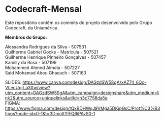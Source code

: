 # Codecraft-Mensal
Este repositório contém os commits do projeto desenvolvido pelo Grupo Codecraft, da Uniamérica.

**Membros do Grupo:** <br>

Alessandra Rodrigues da Silva - 507531 <br>
Guilherme Gabriel Gocks - Matrícula - 507521 <br>
Guilherme Henrique Pinheiro Gonçalves - 507457 <br>
Kamilly da Rosa - 507199 <br>
Mohammed Ahmed Almola - 507227 <br>
Said Mohamad Abou Ghaouch - 507163

SLIDES:
https://www.canva.com/design/DAGzdSW5SgA/xAZ74_6Qo-VLecUqrLa3Xw/view?utm_content=DAGzdSW5SgA&utm_campaign=designshare&utm_medium=link2&utm_source=uniquelinks&utlId=h3c7758da5e <br>
FIGMA:
https://www.figma.com/design/tQxBDHWqJ9VMga5DKjpGsC/Prot%C3%B3tipos?node-id=0-1&t=3DmoXYIFQ6iPAvS0-1
